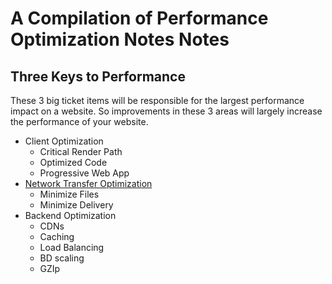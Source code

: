 # A Compilation of Performance Optimization Notes Notes

## Three Keys to Performance
These 3 big ticket items will be responsible for the largest performance impact on a website. So improvements in these 3 areas will largely increase the performance of your website.
- Client Optimization
  - Critical Render Path
  - Optimized Code
  - Progressive Web App
- [Network Transfer Optimization](https://github.com/DementedEarplug/WebDevResources/blob/main/Performance/Network_performance.md) 
  - Minimize Files
  - Minimize Delivery
- Backend Optimization
  - CDNs
  - Caching
  - Load Balancing
  - BD scaling
  - GZIp
